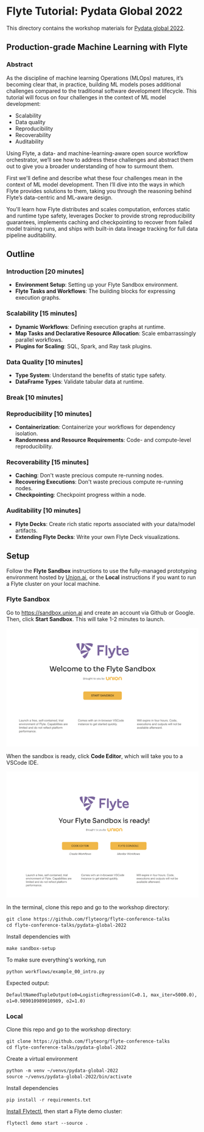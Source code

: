 # Flyte Tutorial: Pydata Global 2022

This directory contains the workshop materials for [Pydata global 2022](https://pydata.org/global2022/).

## Production-grade Machine Learning with Flyte

### Abstract

As the discipline of machine learning Operations (MLOps) matures, it’s becoming
clear that, in practice, building ML models poses additional challenges compared
to the traditional software development lifecycle. This tutorial will focus on
four challenges in the context of ML model development:

- Scalability
- Data quality
- Reproducibility
- Recoverability
- Auditability

Using Flyte, a data- and machine-learning-aware open source workflow orchestrator,
we’ll see how to address these challenges and abstract them out to give you a
broader understanding of how to surmount them.

First we'll define and describe what these four challenges mean in the context
of ML model development. Then I’ll dive into the ways in which Flyte provides
solutions to them, taking you through the reasoning behind Flyte’s data-centric
and ML-aware design.

You'll learn how Flyte distributes and scales computation, enforces static and
runtime type safety, leverages Docker to provide strong reproducibility
guarantees, implements caching and checkpointing to recover from failed model
training runs, and ships with built-in data lineage tracking for full data
pipeline auditability.

## Outline

### Introduction [20 minutes]

- **Environment Setup**: Setting up your Flyte Sandbox environment.
- **Flyte Tasks and Workflows**: The building blocks for expressing execution graphs.

### Scalability [15 minutes]

- **Dynamic Workflows**: Defining execution graphs at runtime.
- **Map Tasks and Declarative Resource Allocation**: Scale embarrassingly parallel workflows.
- **Plugins for Scaling**: SQL, Spark, and Ray task plugins.

### Data Quality [10 minutes]

- **Type System**: Understand the benefits of static type safety.
- **DataFrame Types**: Validate tabular data at runtime.

### Break [10 minutes]

### Reproducibility [10 minutes]

- **Containerization**: Containerize your workflows for dependency isolation.
- **Randomness and Resource Requirements**: Code- and compute-level reproducibility.

### Recoverability [15 minutes]

- **Caching**: Don't waste precious compute re-running nodes.
- **Recovering Executions**: Don't waste precious compute re-running nodes.
- **Checkpointing**: Checkpoint progress within a node.

### Auditability [10 minutes]

- **Flyte Decks**: Create rich static reports associated with your data/model artifacts.
- **Extending Flyte Decks**: Write your own Flyte Deck visualizations.


## Setup

Follow the **Flyte Sandbox** instructions to use the fully-managed prototyping
environment hosted by [Union.ai](https://www.union.ai/), or the **Local**
instructions if you want to run a Flyte cluster on your local machine.

### Flyte Sandbox

Go to https://sandbox.union.ai and create an account via Github or Google. Then,
click **Start Sandbox**. This will take 1-2 minutes to launch.

<img src="static/flyte_sandbox_start.png" alt="flyte sandbox start" width="600"/>


When the sandbox is ready, click **Code Editor**, which will take you to a VSCode IDE.

<img src="static/flyte_sandbox_ready.png" alt="flyte sandbox ready" width="600"/>

In the terminal, clone this repo and go to the workshop directory:

```
git clone https://github.com/flyteorg/flyte-conference-talks
cd flyte-conference-talks/pydata-global-2022
```

Install dependencies with

```
make sandbox-setup
```

To make sure everything's working, run

```
python workflows/example_00_intro.py
```

Expected output:

```
DefaultNamedTupleOutput(o0=LogisticRegression(C=0.1, max_iter=5000.0), o1=0.989010989010989, o2=1.0)
```

### Local

Clone this repo and go to the workshop directory:

```
git clone https://github.com/flyteorg/flyte-conference-talks
cd flyte-conference-talks/pydata-global-2022
```

Create a virtual environment

```
python -m venv ~/venvs/pydata-global-2022
source ~/venvs/pydata-global-2022/bin/activate
```

Install dependencies

```
pip install -r requirements.txt
```

[Install Flytectl](https://docs.flyte.org/projects/flytectl/en/latest/#installation),
then start a Flyte demo cluster:

```
flytectl demo start --source .
```
